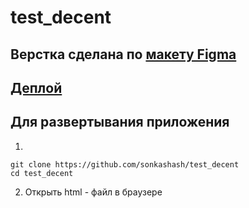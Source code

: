 # test_decent 
## Верстка сделана по [макету Figma](https://www.figma.com/file/iyBpAn0TyfSgnaF8sSwl52/Developer-Portfolio-Design?type=design&node-id=0-1&mode=design&t=zKjteFZQhHmVoRkj-0)
## [Деплой](https://sonkashash.github.io/test_decent/)

## Для развертывания приложения
1.
```
git clone https://github.com/sonkashash/test_decent
cd test_decent
```
2. Открыть html - файл в браузере
